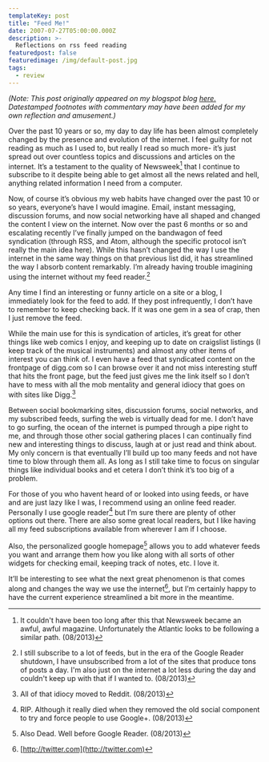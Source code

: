 ```yaml
---
templateKey: post
title: "Feed Me!"
date: 2007-07-27T05:00:00.000Z
description: >-
  Reflections on rss feed reading
featuredpost: false
featuredimage: /img/default-post.jpg
tags:
  - review
---
```


*(Note: This post originally appeared on my blogspot blog [here.][1] Datestamped footnotes with commentary may have been added for my own reflection and amusement.)*

 [1]: http://craigtsoandso.blogspot.com/2007/07/feed-me.html

Over the past 10 years or so, my day to day life has been almost completely changed by the presence and evolution of the internet. I feel guilty for not reading as much as I used to, but really I read so much more- it’s just spread out over countless topics and discussions and articles on the internet. It’s a testament to the quality of Newsweek[^1] that I continue to subscribe to it despite being able to get almost all the news related and hell, anything related information I need from a computer.

 [^1]: It couldn't have been too long after this that Newsweek became an awful, awful magazine. Unfortunately the Atlantic looks to be following a similar path. (08/2013)

Now, of course it’s obvious my web habits have changed over the past 10 or so years, everyone’s have I would imagine. Email, instant messaging, discussion forums, and now social networking have all shaped and changed the content I view on the internet. Now over the past 6 months or so and escalating recently I’ve finally jumped on the bandwagon of feed syndication (through RSS, and Atom, although the specific protocol isn’t really the main idea here). While this hasn’t changed the way I use the internet in the same way things on that previous list did, it has streamlined the way I absorb content remarkably. I’m already having trouble imagining using the internet without my feed reader.[^2]

 [^2]: I still subscribe to a lot of feeds, but in the era of the Google Reader shutdown, I have unsubscribed from a lot of the sites that produce tons of posts a day. I'm also just on the internet a lot less during the day and couldn't keep up with that if I wanted to. (08/2013) 

Any time I find an interesting or funny article on a site or a blog, I immediately look for the feed to add. If they post infrequently, I don’t have to remember to keep checking back. If it was one gem in a sea of crap, then I just remove the feed.

While the main use for this is syndication of articles, it’s great for other things like web comics I enjoy, and keeping up to date on craigslist listings (I keep track of the musical instruments) and almost any other items of interest you can think of. I even have a feed that syndicated content on the frontpage of digg.com so I can browse over it and not miss interesting stuff that hits the front page, but the feed just gives me the link itself so I don’t have to mess with all the mob mentality and general idiocy that goes on with sites like Digg.[^3]

 [^3]: All of that idiocy moved to Reddit. (08/2013) 

Between social bookmarking sites, discussion forums, social networks, and my subscribed feeds, surfing the web is virtually dead for me. I don’t have to go surfing, the ocean of the internet is pumped through a pipe right to me, and through those other social gathering places I can continually find new and interesting things to discuss, laugh at or just read and think about. My only concern is that eventually I’ll build up too many feeds and not have time to blow through them all. As long as I still take time to focus on singular things like individual books and et cetera I don’t think it’s too big of a problem.

For those of you who havent heard of or looked into using feeds, or have and are just lazy like I was, I recommend using an online feed reader. Personally I use google reader[^4] but I’m sure there are plenty of other options out there. There are also some great local readers, but I like having all my feed subscriptions available from wherever I am if I choose.

 [^4]: RIP. Although it really died when they removed the old social component to try and force people to use Google+. (08/2013) 

Also, the personalized google homepage[^5] allows you to add whatever feeds you want and arrange them how you like along with all sorts of other widgets for checking email, keeping track of notes, etc. I love it.

 [^5]: Also Dead. Well before Google Reader. (08/2013) 

It’ll be interesting to see what the next great phenomenon is that comes along and changes the way we use the internet[^6], but I’m certainly happy to have the current experience streamlined a bit more in the meantime.

 [^6]: [http://twitter.com](http://twitter.com) 